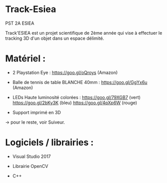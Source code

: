 # Track-Esiea
PST 2A ESIEA

Track'ESIEA est un projet scientifique de 2ème année qui vise à effectuer le tracking 3D d'un objet dans un espace délimité.

# Matériel : 

- 2 Playstation Eye : https://goo.gl/oQroys (Amazon)

- Balle de tennis de table BLANCHE 40mm : https://goo.gl/GgYx6u (Amazon)

- LEDs Haute luminosité colorées : https://goo.gl/79XGB7 (vert) https://goo.gl/2bKy3K (bleu) https://goo.gl/4pXp6W (rouge)

- Support imprimé en 3D

-> pour le reste, voir Suiveur.

# Logiciels / librairies :

- Visual Studio 2017

- Librairie OpenCV

- C++

